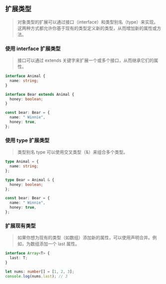 ## 扩展类型

> 对象类型的扩展可以通过接口（interface）和类型别名（type）来实现。这两种方式都允许你基于现有的类型定义新的类型，从而增加新的属性或方法。

### 使用 interface 扩展类型

> 接口可以通过 extends 关键字来扩展一个或多个接口，从而继承它们的属性。

```ts
interface Animal {
  name: string;
}

interface Bear extends Animal {
  honey: boolean;
}

const bear: Bear = {
  name: " Winnie",
  honey: true,
};
```

### 使用 type 扩展类型

> 类型别名 type 可以使用交叉类型（&）来组合多个类型。

```ts
type Animal = {
  name: string;
};

type Bear = Animal & {
  honey: boolean;
};

const bear: Bear = {
  name: " Winnie",
  honey: true,
};
```

### 扩展现有类型

> 如果你想为现有的类型（如数组）添加新的属性，可以使用声明合并。例如，为数组添加一个 last 属性。

```ts
interface Array<T> {
  last: T;
}

let nums: number[] = [1, 2, 3];
console.log(nums.last); // 3
```
